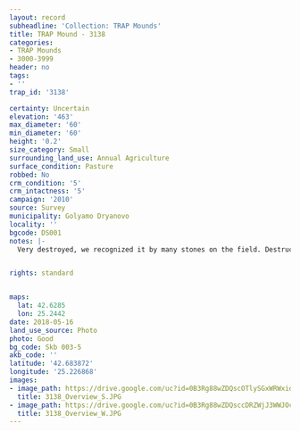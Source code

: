 ```yaml
---
layout: record
subheadline: 'Collection: TRAP Mounds'
title: TRAP Mound - 3138
categories:
- TRAP Mounds
- 3000-3999
header: no
tags:
- ''
trap_id: '3138'

certainty: Uncertain
elevation: '463'
max_diameter: '60'
min_diameter: '60'
height: '0.2'
size_category: Small
surrounding_land_use: Annual Agriculture
surface_condition: Pasture
robbed: No
crm_condition: '5'
crm_intactness: '5'
campaign: '2010'
source: Survey
municipality: Golyamo Dryanovo
locality: ''
bgcode: DS001
notes: |-
  Very destroyed, we recognized it by many stones on the field. Destructed by agricultural work.


rights: standard


maps:
  lat: 42.6285
  lon: 25.2442
date: 2018-05-16
land_use_source: Photo
photo: Good
bg_code: Skb 003-5
akb_code: ''
latitude: '42.683872'
longitude: '25.226868'
images:
- image_path: https://drive.google.com/uc?id=0B3Rg88wZDQscOTlySGxWRWxidFk
  title: 3138_Overview_S.JPG
- image_path: https://drive.google.com/uc?id=0B3Rg88wZDQsccDRZWjJ3WWJOcjg
  title: 3138_Overview_W.JPG
---
```

